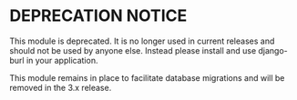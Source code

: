 # DEPRECATION NOTICE

This module is deprecated. It is no longer used in current releases
and should not be used by anyone else. Instead please install and
use django-burl in your application.

This module remains in place to facilitate database migrations and will
be removed in the 3.x release.
